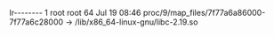 lr-------- 1 root root 64 Jul 19 08:46 proc/9/map_files/7f77a6a86000-7f77a6c28000 -> /lib/x86_64-linux-gnu/libc-2.19.so
